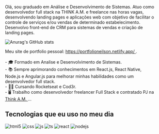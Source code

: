 ### 
Olá, sou graduado em Análise e Desenvolvimento de Sistemas.
Atuo como desenvolvedor full stack na THINK A.M. e freelance nas horas vagas, desenvolvendo landing pages e aplicações web com objetivo de facilitar o controle de serviços e/ou vendas de determinado estabelecimento. Desenvolvo front-end de CRM para sistemas de vendas e criação de landing pages.

![Anurag's GitHub stats](https://github-readme-stats.vercel.app/api?username=gdpnei2002&show_icons=true&theme=radical)

<p>
    Meu site de portfolio pessoal: <a href="https://portfolioneilson.netlify.app/"> https://portfolioneilson.netlify.app/ </a>. <br><br>
- 🎓 Formado em Analise e Desenvolvimento de Sistemas. <br>
- 📚 Sempre aprimorando conhecimentos em React.js, React Native, Node.js e Angular.js para melhorar minhas habilidades como um desenvolvedor full stack. <br>
- 👩‍💻 Cursando Rocketseat e Cod3r. <br>
- 🖥  Trabalho como desenvolvedor freelancer Full Stack e contratado PJ na <a href="https://thinkam.net/home"> Think A.M. </a> ... <br>
</p>

## Tecnologias que eu uso no meu dia

<div style="display: inline_block">
  <img align="center" alt="html5" src="https://img.shields.io/badge/HTML5-E34F26?style=for-the-badge&logo=html5&logoColor=white" />
  <img align="center" alt="css" src="https://img.shields.io/badge/CSS3-1572B6?style=for-the-badge&logo=css3&logoColor=white" />
  <img align="center" alt="js" src="https://img.shields.io/badge/JavaScript-F7DF1E?style=for-the-badge&logo=javascript&logoColor=black" />
  <img align="center" alt="ts" src="https://img.shields.io/badge/TypeScript-007ACC?style=for-the-badge&logo=typescript&logoColor=white" />
  <img align="center" alt="react" src="https://img.shields.io/badge/React-20232A?style=for-the-badge&logo=react&logoColor=61DAFB" />
  <img align="center" alt="nodejs" src="https://img.shields.io/badge/Node.js-43853D?style=for-the-badge&logo=node.js&logoColor=white" />
</div><br/>
<br>
